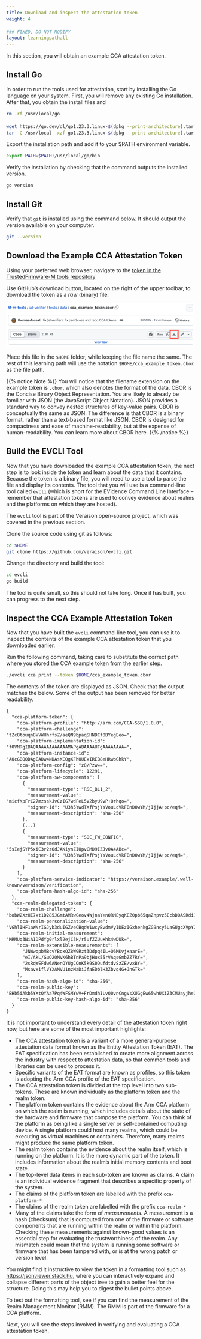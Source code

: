 ```yaml
---
title: Download and inspect the attestation token
weight: 4

### FIXED, DO NOT MODIFY
layout: learningpathall
---
```


In this section, you will obtain an example CCA attestation token.

## Install Go

In order to run the tools used for attestation, start by installing the Go language on your system. First, you will remove any existing Go installation. After that, you obtain the install files and

```bash
rm -rf /usr/local/go

wget https://go.dev/dl/go1.23.3.linux-$(dpkg --print-architecture).tar.gz
tar -C /usr/local -xzf go1.23.3.linux-$(dpkg --print-architecture).tar.gz
```

Export the installation path and add it to your $PATH environment variable.

```bash
export PATH=$PATH:/usr/local/go/bin
```
Verify the installation by checking that the command outputs the installed version.

```bash
go version
```

## Install Git

Verify that `git` is installed using the command below. It should output the version available on your computer.

```bash
git --version
```

## Download the Example CCA Attestation Token

Using your preferred web browser, navigate to the [token in the TrustedFirmware-M tools repository](https://github.com/TrustedFirmware-M/tf-m-tools/blob/main/iat-verifier/tests/data/cca_example_token.cbor)

Use GitHub’s download button, located on the right of the upper toolbar, to download the token as a *raw* (binary) file.

![download_raw.png](./download_raw.png)

Place this file in the `$HOME` folder, while keeping the file name the same. The rest of this learning path will use the notation `$HOME/cca_example_token.cbor` as the file path.

{{% notice Note %}}
You will notice that the filename extension on the example token is `.cbor`, which also denotes the format of the data. CBOR is the Concise Binary Object Representation. You are likely to already be familiar with JSON (the JavaScript Object Notation). JSON provides a standard way to convey nested structures of key-value pairs. CBOR is conceptually the same as JSON. The difference is that CBOR is a binary format, rather than a text-based format like JSON. CBOR is designed for compactness and ease of machine-readability, but at the expense of human-readability. You can learn more about CBOR here.
{{% /notice %}}

## Build the EVCLI Tool

Now that you have downloaded the example CCA attestation token, the next step is to look inside the token and learn about the data that it contains. Because the token is a binary file, you will need to use a tool to parse the file and display its contents. The tool that you will use is a command-line tool called `evcli` (which is short for the EVidence Command Line Interface – remember that attestation tokens are used to convey evidence about realms and the platforms on which they are hosted).

The `evcli` tool is part of the Veraison open-source project, which was covered in the previous section.

Clone the source code using git as follows:

```bash
cd $HOME
git clone https://github.com/veraison/evcli.git
```
Change the directory and build the tool:

```bash
cd evcli
go build
```

The tool is quite small, so this should not take long. Once it has built, you can progress to the next step.

## Inspect the CCA Example Attestation Token

Now that you have built the `evcli` command-line tool, you can use it to inspect the contents of the example CCA attestation token that you downloaded earlier.

Run the following command, taking care to substitute the correct path where you stored the CCA example token from the earlier step.

```bash
./evcli cca print --token $HOME/cca_example_token.cbor
```

The contents of the token are displayed as JSON. Check that the output matches the below. Some of the output has been removed for better readability.

```output
{
  "cca-platform-token": {
    "cca-platform-profile": "http://arm.com/CCA-SSD/1.0.0",
    "cca-platform-challenge": "tZc8touqn8VVWHhrfsZ/aeQN9bpaqSHNDCf0BYegEeo=",
    "cca-platform-implementation-id": "f0VMRgIBAQAAAAAAAAAAAAMAPgABAAAAUFgAAAAAAAA=",
    "cca-platform-instance-id": "AQcGBQQDAgEADw4NDAsKCQgXFhUUExIREB8eHRwbGhkY",
    "cca-platform-config": "z8/Pzw==",
    "cca-platform-lifecycle": 12291,
    "cca-platform-sw-components": [
      {
        "measurement-type": "RSE_BL1_2",
        "measurement-value": "micfKpFrC27mzsskJvCzIG7wdFeL5V2byU9vP+Orhqo=",
        "signer-id": "U3h5YwdTXfPsjYsVouLcVkFBnD0wYM/jIjjA+pc/eqM=",
        "measurement-description": "sha-256"
      },
      (...)
      {
        "measurement-type": "SOC_FW_CONFIG",
        "measurement-value": "5sIejSYP5xiC3r2zOdJAKiynZIUpvCMD9IZJvOA4ABc=",
        "signer-id": "U3h5YwdTXfPsjYsVouLcVkFBnD0wYM/jIjjA+pc/eqM=",
        "measurement-description": "sha-256"
      }
    ],
    "cca-platform-service-indicator": "https://veraison.example/.well-known/veraison/verification",
    "cca-platform-hash-algo-id": "sha-256"
  },
  "cca-realm-delegated-token": {
    "cca-realm-challenge": "bobW2XzHE7xt1D285JGmtAMRwCeov4WjnaY+nORMEyqKEZ0pb65qaZnpvz5EcbDOASRdiJQkwx6JeTs7HWsVBA==",
    "cca-realm-personalization-value": "VGhlIHF1aWNrIGJyb3duIGZveCBqdW1wcyBvdmVyIDEzIGxhenkgZG9ncy5UaGUgcXVpY2sgYnJvd24gZm94IA==",
    "cca-realm-initial-measurement": "MRMUq3NiA1DPdYg0rlxl2ejC3H/r5ufZZUu+hk4wDUk=",
    "cca-realm-extensible-measurements": [
      "JNWwopbMBcvYBoxQZ8W9Rzt3Ddpq4IL+O6MKvj+aarE=",
      "eI/AkL/GuO2QMVK6hBTnPa9bjHux55rVAqsGmbZZ7RY=",
      "2sRqWEFdw6ANenQYUgCOnK5k9S0DufdtdvSzZE/vxBY=",
      "MsavxiflVYXAMVU1nzMaDiJfaEDblH3Zbvq4G+JnGTk="
    ],
    "cca-realm-hash-algo-id": "sha-256",
    "cca-realm-public-key": "BHb5iAkb5YXtQYAa7Pq4WFSMYwV+FrDmdhILvQ0vnCngVsXUGgEw65whUXiZ3CMUayjhsGK9PqSzFf0hnxy7Uoy250ykm+Fnc3NPYaHKYQMbK789kY8vlP/EIo5QkZVErg==",
    "cca-realm-public-key-hash-algo-id": "sha-256"
  }
}
```

It is not important to understand every detail of the attestation token right now, but here are some of the most important highlights:

- The CCA attestation token is a variant of a more general-purpose attestation data format known as the Entity Attestation Token (EAT). The EAT specification has been established to create more alignment across the industry with respect to attestation data, so that common tools and libraries can be used to process it.
- Specific variants of the EAT format are known as profiles, so this token is adopting the Arm CCA profile of the EAT specification.
- The CCA attestation token is divided at the top level into two sub-tokens. These are known individually as the platform token and the realm token.
- The platform token contains the evidence about the Arm CCA platform on which the realm is running, which includes details about the state of the hardware and firmware that compose the platform. You can think of the platform as being like a single server or self-contained computing device. A single platform could host many realms, which could be executing as virtual machines or containers. Therefore, many realms might produce the same platform token.
- The realm token contains the evidence about the realm itself, which is running on the platform. It is the more dynamic part of the token. It includes information about the realm’s initial memory contents and boot state.
- The top-level data items in each sub-token are known as claims. A claim is an individual evidence fragment that describes a specific property of the system.
- The claims of the platform token are labelled with the prefix `cca-platform-*`
- The claims of the realm token are labelled with the prefix `cca-realm-*`
- Many of the claims take the form of _measurements_. A measurement is a hash (checksum) that is computed from one of the firmware or software components that are running within the realm or within the platform. Checking these measurements against known-good values is an essential step for evaluating the trustworthiness of the realm. Any mismatch could mean that the system is running some software or firmware that has been tampered with, or is at the wrong patch or version level.

You might find it instructive to view the token in a formatting tool such as https://jsonviewer.stack.hu, where you can interactively expand and collapse different parts of the object tree to gain a better feel for the structure. Doing this may help you to digest the bullet points above.

To test out the formatting tool, see if you can find the measurement of the Realm Management Monitor (RMM). The RMM is part of the firmware for a CCA platform.

Next, you will see the steps involved in verifying and evaluating a CCA attestation token.
